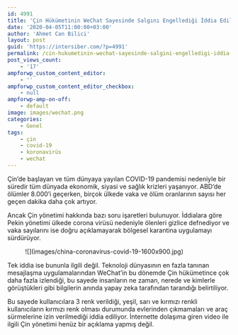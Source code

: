 ```yaml
---
id: 4991
title: 'Çin Hükümetinin WeChat Sayesinde Salgını Engellediği İddia Edildi'
date: '2020-04-05T11:00:00+03:00'
author: 'Ahmet Can Bilici'
layout: post
guid: 'https://intersiber.com/?p=4991'
permalink: /cin-hukumetinin-wechat-sayesinde-salgini-engelledigi-iddia-edildi/
post_views_count:
    - '17'
ampforwp_custom_content_editor:
    - ''
ampforwp_custom_content_editor_checkbox:
    - null
ampforwp-amp-on-off:
    - default
image: images/wechat.png
categories:
    - Genel
tags:
    - çin
    - covid-19
    - koronavirüs
    - wechat
---
```


Çin’de başlayan ve tüm dünyaya yayılan COVID-19 pandemisi nedeniyle bir süredir tüm dünyada ekonomik, siyasi ve sağlık krizleri yaşanıyor. ABD’de ölümler 8.000’i geçerken, birçok ülkede vaka ve ölüm oranlarının sayısı her geçen dakika daha çok artıyor.

Ancak Çin yönetimi hakkında bazı soru işaretleri bulunuyor. İddialara göre Pekin yönetimi ülkede corona virüsü nedeniyle ölenleri gizlice defnediyor ve vaka sayılarını ise doğru açıklamayarak bölgesel karantina uygulamayı sürdürüyor.

<figure class="wp-block-image size-large">![](images/china-coronavirus-covid-19-1600x900.jpg)</figure>Tek iddia ise bununla ilgili değil. Teknoloji dünyasının en fazla tanınan mesajlaşma uygulamalarından WeChat’in bu dönemde Çin hükümetince çok daha fazla izlendiği, bu sayede insanların ne zaman, nerede ve kimlerle görüştükleri gibi bilgilerin anında yapay zeka tarafından tarandığı belirtiliyor.

Bu sayede kullanıcılara 3 renk verildiği, yeşil, sarı ve kırmızı renkli kullanıcıların kırmızı renk olması durumunda evlerinden çıkmamaları ve araç sürmelerine izin verilmediği iddia ediliyor. İnternette dolaşıma giren video ile ilgili Çin yönetimi henüz bir açıklama yapmış değil.
